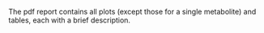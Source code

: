 The pdf report contains all plots (except those for a single metabolite) and tables, each with a brief description.